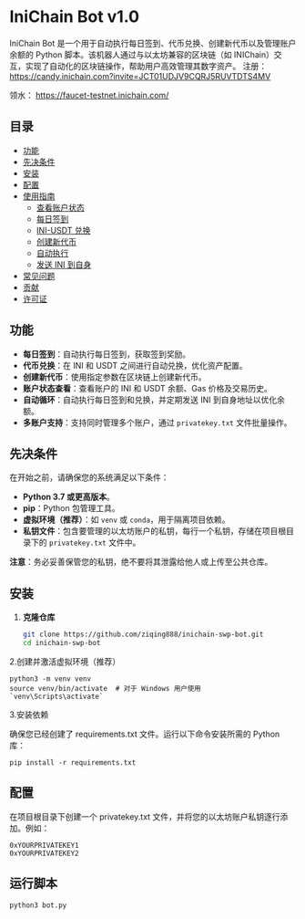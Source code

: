 # IniChain Bot v1.0

IniChain Bot 是一个用于自动执行每日签到、代币兑换、创建新代币以及管理账户余额的 Python 脚本。该机器人通过与以太坊兼容的区块链（如 INIChain）交互，实现了自动化的区块链操作，帮助用户高效管理其数字资产。
注册：https://candy.inichain.com?invite=JCT01UDJV9CQRJ5RUVTDTS4MV

领水： https://faucet-testnet.inichain.com/
## 目录

- [功能](#功能)
- [先决条件](#先决条件)
- [安装](#安装)
- [配置](#配置)
- [使用指南](#使用指南)
  - [查看账户状态](#查看账户状态)
  - [每日签到](#每日签到)
  - [INI-USDT 兑换](#ini-usdt-兑换)
  - [创建新代币](#创建新代币)
  - [自动执行](#自动执行)
  - [发送 INI 到自身](#发送-ini-到自身)
- [常见问题](#常见问题)
- [贡献](#贡献)
- [许可证](#许可证)

## 功能

- **每日签到**：自动执行每日签到，获取签到奖励。
- **代币兑换**：在 INI 和 USDT 之间进行自动兑换，优化资产配置。
- **创建新代币**：使用指定参数在区块链上创建新代币。
- **账户状态查看**：查看账户的 INI 和 USDT 余额、Gas 价格及交易历史。
- **自动循环**：自动执行每日签到和兑换，并定期发送 INI 到自身地址以优化余额。
- **多账户支持**：支持同时管理多个账户，通过 `privatekey.txt` 文件批量操作。

## 先决条件

在开始之前，请确保您的系统满足以下条件：

- **Python 3.7 或更高版本**。
- **pip**：Python 包管理工具。
- **虚拟环境（推荐）**：如 `venv` 或 `conda`，用于隔离项目依赖。
- **私钥文件**：包含要管理的以太坊账户的私钥，每行一个私钥，存储在项目根目录下的 `privatekey.txt` 文件中。

**注意**：务必妥善保管您的私钥，绝不要将其泄露给他人或上传至公共仓库。

## 安装

1. **克隆仓库**

   ```bash
   git clone https://github.com/ziqing888/inichain-swp-bot.git
   cd inichain-swp-bot
   ```
2.创建并激活虚拟环境（推荐）
```
python3 -m venv venv
source venv/bin/activate  # 对于 Windows 用户使用 `venv\Scripts\activate`
```
3.安装依赖

确保您已经创建了 requirements.txt 文件。运行以下命令安装所需的 Python 库：
```
pip install -r requirements.txt
```
## 配置
在项目根目录下创建一个 privatekey.txt 文件，并将您的以太坊账户私钥逐行添加。例如：
```
0xYOURPRIVATEKEY1
0xYOURPRIVATEKEY2
```
## 运行脚本
```
python3 bot.py
```
